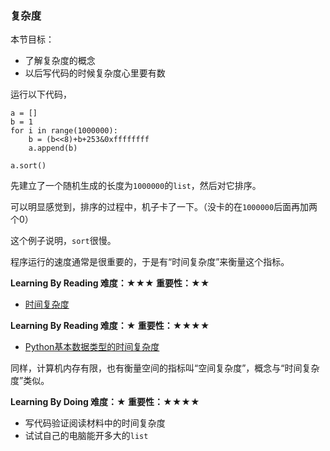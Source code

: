 ### 复杂度

本节目标：
- 了解复杂度的概念
- 以后写代码的时候复杂度心里要有数

运行以下代码，
```
a = []
b = 1
for i in range(1000000):
    b = (b<<8)+b+253&0xffffffff
    a.append(b)

a.sort()
```
先建立了一个随机生成的长度为`1000000`的`list`，然后对它排序。

可以明显感觉到，排序的过程中，机子卡了一下。（没卡的在`1000000`后面再加两个0）

这个例子说明，`sort`很慢。

程序运行的速度通常是很重要的，于是有“时间复杂度”来衡量这个指标。

**Learning By Reading 难度：★★★ 重要性：★★**
- [时间复杂度](https://www.jianshu.com/p/f4cca5ce055a)

**Learning By Reading 难度：★ 重要性：★★★★**
- [Python基本数据类型的时间复杂度](https://www.jianshu.com/p/a8fa3d31aa40)

同样，计算机内存有限，也有衡量空间的指标叫“空间复杂度”，概念与“时间复杂度”类似。

**Learning By Doing 难度：★ 重要性：★★★★**
- 写代码验证阅读材料中的时间复杂度
- 试试自己的电脑能开多大的`list`
